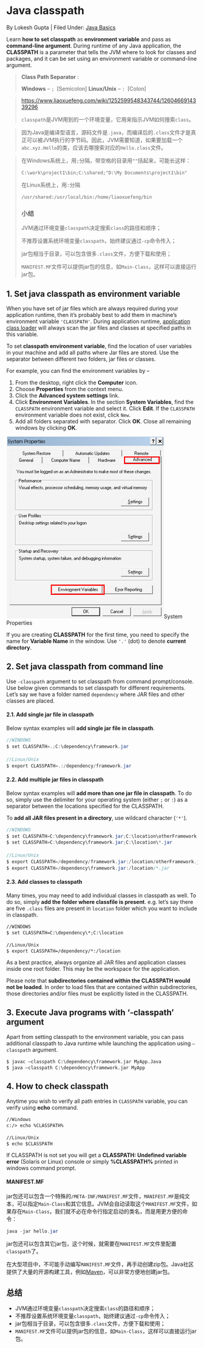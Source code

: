 # Java classpath

By Lokesh Gupta | Filed Under: [Java Basics](https://howtodoinjava.com/java/basics/)

Learn **how to set classpath** as **environment variable** and pass as **command-line argument**. During runtime of any Java application, the **CLASSPATH** is a parameter that tells the JVM where to look for classes and packages, and it can be set using an environment variable or command-line argument.

> **Class Path Separator** :
>
> **Windows** – `; `[Semicolon]
> **Linux/Unix** – `: `[Colon]

> https://www.liaoxuefeng.com/wiki/1252599548343744/1260466914339296
>
> `classpath`是JVM用到的一个环境变量，它用来指示JVM如何搜索`class`。

> 因为Java是编译型语言，源码文件是`.java`，而编译后的`.class`文件才是真正可以被JVM执行的字节码。因此，JVM需要知道，如果要加载一个`abc.xyz.Hello`的类，应该去哪搜索对应的`Hello.class`文件。

> 在Windows系统上，用`;`分隔，带空格的目录用`""`括起来，可能长这样：
>
> ```
> C:\work\project1\bin;C:\shared;"D:\My Documents\project1\bin"
> ```
>
> 在Linux系统上，用`:`分隔
>
> ```
> /usr/shared:/usr/local/bin:/home/liaoxuefeng/bin
> ```
>
> ### 小结
>
> JVM通过环境变量`classpath`决定搜索`class`的路径和顺序；
>
> 不推荐设置系统环境变量`classpath`，始终建议通过`-cp`命令传入；
>
> jar包相当于目录，可以包含很多`.class`文件，方便下载和使用；
>
> `MANIFEST.MF`文件可以提供jar包的信息，如`Main-Class`，这样可以直接运行jar包。

## 1. Set java classpath as environment variable

When you have set of jar files which are always required during your application runtime, then it’s probably best to add them in machine’s environment variable `'CLASSPATH'`. During application runtime, [application class loader](https://howtodoinjava.com/java/basics/jdk-jre-jvm/#jvm) will always scan the jar files and classes at specified paths in this variable.

To set **classpath environment variable**, find the location of user variables in your machine and add all paths where Jar files are stored. Use the separator between different two folders, jar files or classes.

For example, you can find the environment variables by –

1. From the desktop, right click the **Computer** icon.
2. Choose **Properties** from the context menu.
3. Click the **Advanced system settings** link.
4. Click **Environment Variables**. In the section **System Variables**, find the `CLASSPATH` environment variable and select it. Click **Edit**. If the `CLASSPATH` environment variable does not exist, click `New`.
5. Add all folders separated with separator. Click **OK**. Close all remaining windows by clicking **OK**.

![System Properties](assets/system-properties.png)System Properties

If you are creating **CLASSPATH** for the first time, you need to specify the name for **Variable Name** in the window. Use `'.'` (dot) to denote **current directory**.

## 2. Set java classpath from command line

Use `-classpath` argument to set classpath from command prompt/console. Use below given commands to set classpath for different requirements. Let’s say we have a folder named `dependency` where JAR files and other classes are placed.

#### 2.1. Add single jar file in classpath

Below syntax examples will **add single jar file in classpath**.

```java
//WINDOWS
$ set CLASSPATH=.;C:\dependency\framework.jar
 
//Linux/Unix
$ export CLASSPATH=.:/dependency/framework.jar
```

#### 2.2. Add multiple jar files in classpath

Below syntax examples will **add more than one jar file in classpath**. To do so, simply use the delimiter for your operating system (either `;` or `:`) as a separator between the locations specified for the CLASSPATH.

To **add all JAR files present in a directory**, use wildcard character (`'*'`).

```java
//WINDOWS
$ set CLASSPATH=C:\dependency\framework.jar;C:\location\otherFramework.jar              
$ set CLASSPATH=C:\dependency\framework.jar;C:\location\*.jar
 
//Linux/Unix
$ export CLASSPATH=/dependency/framework.jar:/location/otherFramework.jar   
$ export CLASSPATH=/dependency\framework.jar:/location/*.jar
```

#### 2.3. Add classes to classpath

Many times, you may need to add individual classes in classpath as well. To do so, simply **add the folder where classfile is present**. e.g. let’s say there are five `.class` files are present in `location` folder which you want to include in classpath.

```
//WINDOWS
$ set CLASSPATH=C:\dependency\*;C:\location
 
//Linux/Unix
$ export CLASSPATH=/dependency/*:/location
```

As a best practice, always organize all JAR files and application classes inside one root folder. This may be the workspace for the application.

Please note that **subdirectories contained within the CLASSPATH would not be loaded**. In order to load files that are contained within subdirectories, those directories and/or files must be explicitly listed in the CLASSPATH.

## 3. Execute Java programs with ‘-classpath’ argument

Apart from setting classpath to the environment variable, you can pass additional classpath to Java runtime while launching the application using `–classpath` argument.

```
$ javac –classpath C:\dependency\framework.jar MyApp.Java
$ java –classpath C:\dependency\framework.jar MyApp
```

## 4. How to check classpath

Anytime you wish to verify all path entries in `CLASSPATH` variable, you can verify using **echo** command.

```
//Windows
c:/> echo %CLASSPATH%
 
//Linux/Unix
$ echo $CLASSPATH
```

If CLASSPATH is not set you will get a **CLASSPATH: Undefined variable error** (Solaris or Linux) console or simply **%CLASSPATH%** printed in windows command prompt.

#### MANIFEST.MF

jar包还可以包含一个特殊的`/META-INF/MANIFEST.MF`文件，`MANIFEST.MF`是纯文本，可以指定`Main-Class`和其它信息。JVM会自动读取这个`MANIFEST.MF`文件，如果存在`Main-Class`，我们就不必在命令行指定启动的类名，而是用更方便的命令：

```java
java -jar hello.jar
```

jar包还可以包含其它jar包，这个时候，就需要在`MANIFEST.MF`文件里配置`classpath`了。

在大型项目中，不可能手动编写`MANIFEST.MF`文件，再手动创建zip包。Java社区提供了大量的开源构建工具，例如[Maven](https://www.liaoxuefeng.com/wiki/1252599548343744/1255945359327200)，可以非常方便地创建jar包。

## 总结

- JVM通过环境变量`classpath`决定搜索`class`的路径和顺序；
- 不推荐设置系统环境变量`classpath`，始终建议通过`-cp`命令传入；
- jar包相当于目录，可以包含很多`.class`文件，方便下载和使用；
- `MANIFEST.MF`文件可以提供jar包的信息，如`Main-Class`，这样可以直接运行jar包。

